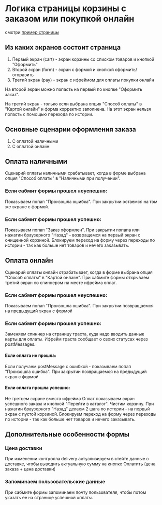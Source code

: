 # Логика страницы корзины с заказом или покупкой онлайн

смотри [пример страницы](https://yandex.ru/turbo?exp_flags=platform%3Dtouch&stub=ecomcartpage%2Fdefault.json)

## Из каких экранов состоит страница

1. Первый экран (cart) - экран корзины со списком товаров и кнопкой "Оформить"
2. Второй экран (form) - экран с формой и кнопкой оформить/отправить
3. Третий экран (pay) - экран с ифреймом для оплаты покупки онлайн

На второй экран можно попасть на первый по кнопке "Оформить заказ".

На третий экран - только если выбрана опция "Способ оплаты" в "Картой онлайн" и форма корректно заполнена.
На этот экран нельзя попасть с помощью перехода по истории.

## Основные сценарии оформления заказа

1. С оплатой наличными
2. С оплатой онлайн

## Оплата наличными

Сценарий оплаты наличными срабатывает, когда в форме выбрана опция "Способ оплаты" в "Наличными при получении".

### Если сабмит формы прошел неуспешно:

Показываем попап "Произошла ошибка". При закрытии остаемся на том же экране с формой.

### Если сабмит формы прошел успешно:

Показываем попап "Заказ оформлен".
При закрытии попапа или нажатии браузерного "Назад" - возвращемся на первый экран с очищенной корзиной.
Блокируем переход на форму через переходы по истории - так как больше нет товаров и нечего заказывать.


## Оплата онлайн

Сценарий оплаты онлайн отрабатывает, когда в форме выбрана опция "Способ оплаты" в "Картой онлайн".
При сабмите формы открываем третий экран со спиннером на месте ифрейма оплат.

### Если сабмит формы прошел неуспешно:

Показываем попап "Произошла ошибка". При закрытии позвращаемся на предыдущий экран с формой

### Если сабмит формы прошел успешно:

Заменяем спиннер на страницу траста, куда надо вводить данные карты для оплаты. Ифрейм траста сообщает о своих статусах через postMessages.

#### Если оплата не прошла:

Если получаем postMessage с ошибкой - показываем попап "Произошла ошибка". При закрытии позвращаемся на предыдущий экран с формой

#### Если оплата прошла успешно:

Не третьем экране вместо ифрейма Оплат показываем экран успешного заказа и кнопкой "Перейти в каталог".
Чистим корзину.
При нажатии браузерного "Назад" делаем 2 шага по истории - на первый экран с пустой корзиной.
Блокируем переход на форму через переходы по истории - так как больше нет товаров и нечего заказывать.

## Дополнительные особенности формы

### Цена доставки

При изменении контролла delivery актуализируем в стейте данные о доставке, чтобы выводить актуальную сумму на кнопке Оплатить (цена заказа + цена доставки)

### Запоминаем пользовательские данные

При сабмите формы запоминаем почту пользователя, чтобы потом указать ее на странице успешной оплаты.
